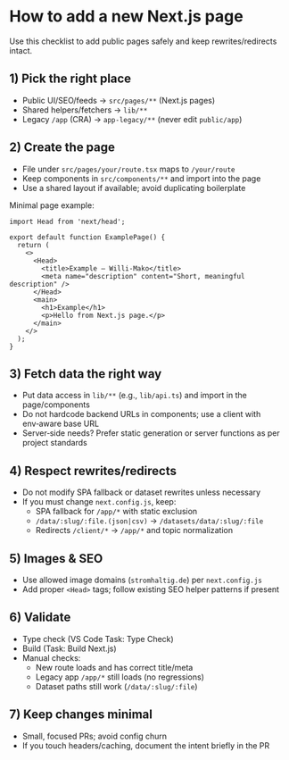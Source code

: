# How to add a new Next.js page

Use this checklist to add public pages safely and keep rewrites/redirects intact.

## 1) Pick the right place
- Public UI/SEO/feeds → `src/pages/**` (Next.js pages)
- Shared helpers/fetchers → `lib/**`
- Legacy `/app` (CRA) → `app-legacy/**` (never edit `public/app`)

## 2) Create the page
- File under `src/pages/your/route.tsx` maps to `/your/route`
- Keep components in `src/components/**` and import into the page
- Use a shared layout if available; avoid duplicating boilerplate

Minimal page example:
```tsx
import Head from 'next/head';

export default function ExamplePage() {
  return (
    <>
      <Head>
        <title>Example – Willi‑Mako</title>
        <meta name="description" content="Short, meaningful description" />
      </Head>
      <main>
        <h1>Example</h1>
        <p>Hello from Next.js page.</p>
      </main>
    </>
  );
}
```

## 3) Fetch data the right way
- Put data access in `lib/**` (e.g., `lib/api.ts`) and import in the page/components
- Do not hardcode backend URLs in components; use a client with env‑aware base URL
- Server‑side needs? Prefer static generation or server functions as per project standards

## 4) Respect rewrites/redirects
- Do not modify SPA fallback or dataset rewrites unless necessary
- If you must change `next.config.js`, keep:
  - SPA fallback for `/app/*` with static exclusion
  - `/data/:slug/:file.(json|csv)` → `/datasets/data/:slug/:file`
  - Redirects `/client/*` → `/app/*` and topic normalization

## 5) Images & SEO
- Use allowed image domains (`stromhaltig.de`) per `next.config.js`
- Add proper `<Head>` tags; follow existing SEO helper patterns if present

## 6) Validate
- Type check (VS Code Task: Type Check)
- Build (Task: Build Next.js)
- Manual checks:
  - New route loads and has correct title/meta
  - Legacy app `/app/*` still loads (no regressions)
  - Dataset paths still work (`/data/:slug/:file`)

## 7) Keep changes minimal
- Small, focused PRs; avoid config churn
- If you touch headers/caching, document the intent briefly in the PR
